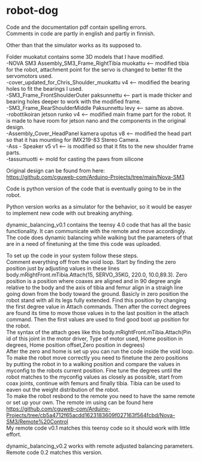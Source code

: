 # robot-dog
Code and the documentation pdf contain spelling errors.<br>
Comments in code are partly in english and partly in finnish.<br>

Other than that the simulator works as its supposed to.<br>


Folder muokatut contains some 3D models that I have modified. <br>
-NOVA SM3 Assembly_SM3_Frame_RightTibia muokattu <-- modified tibia for the robot, attachment point for  the servo is changed to better fit the servomotors used.<br>
-cover_updated_for_Chris_Shoulder_muokattu v4 <-- modified the bearing holes to fit the bearings I used.<br>
-SM3_Frame_FrontShoulderOuter paksunnettu <-- part is made thicker and bearing holes deeper to work with the modified frame.<br>
-SM3_Frame_RearShoulderMiddle Paksunnettu levy <-- same as above.<br>
-robottikoiran jetson runko v4 <-- modified main frame part for the robot. It is made to have room for jetson nano and the components in the original design.<br>
-Assembly_Cover_HeadPanel kamera upotus v8 <-- modified the head part so that it has mounting for IMX219-83 Stereo Camera.<br>
-Ass - Speaker v5 v1 <-- is modified so that it fits to the new shoulder frame parts.<br>
-tassumuotti <- mold for casting the paws from silicone

Original design can be found from here:<br>
https://github.com/cguweb-com/Arduino-Projects/tree/main/Nova-SM3<br>

Code is python version of the code that is eventually going to be in the robot. <br>

Python version works as a simulator for the behavior, so it would be easyer to implement new code with out breaking anything.<br>

dynamic_balancing_v0.1 contains the teensy 4.0 code that has all the basic functionality. It can communicate with the remote and move accordingly. The code does dynamic balancing while walking but the parameters of that are in a need of finetuning at the time this code was uploaded. <br>

To set up the code in your system follow these steps. <br>
Comment everything off from the void loop. Start by finding the zero position just by adjusting values in these lines <br>
body.mRightFront.mTibia.Attach(15, SERVO_35KG, 220.0, 10.0,89.3). Zero position is a position where coaxes are aligned and in 90 degree angle relative to the body and the axis of tibia and femur align in a straigh line going down from the body toward the ground. Basicly in zero position the robot stand with all its legs fully extended. Find this position by changing the first degree value in Attach commands. Then after the correct degrees are found its time to move those values in to the last position in the attach command. Then the first values are used to find good boot up position for the robot. <br>
The syntax of the attach goes like this body.mRightFront.mTibia.Attach(Pin id of this joint in the motor driver, Type of motor used, Home position in degrees, Home position offset,Zero position in degrees)<br>
After the zero and home is set up you can run the code inside the void loop. To make the robot move correctly you need to finetune the zero positions by putting the robot in to a walking position and compare the values in myconfig to the robots current position. Fine tune the degrees until the robot matches to the myconfig values as closely as possible, start from coax joints, continue with femurs and finally tibia. Tibia can be used to eaven out the weight distribution of the robot. <br>
To make the robot resbond to the remote you need to have the same remote or set up your own. The remote im using can be found here <br>
https://github.com/cguweb-com/Arduino-Projects/tree/cb5a4712f65acdd1623183609f027163f564fcbd/Nova-SM3/Remote%20Control <br>
My remote code v0.1 matches this teensy code so it should work with little effort. <br>

dynamic_balancing_v0.2 works with remote adjusted balancing parameters. Remote code 0.2 matches this version.
